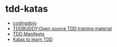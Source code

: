 # tdd-katas

+ [codingdojo](http://codingdojo.org/kata/)  
+ [TDDBUDDY:Open source TDD training material](http://www.tddbuddy.com/)
+ [TDD Manifesto](https://tddmanifesto.com/exercises/)
+ [Katas to learn TDD](https://kata-log.rocks/tdd) 
